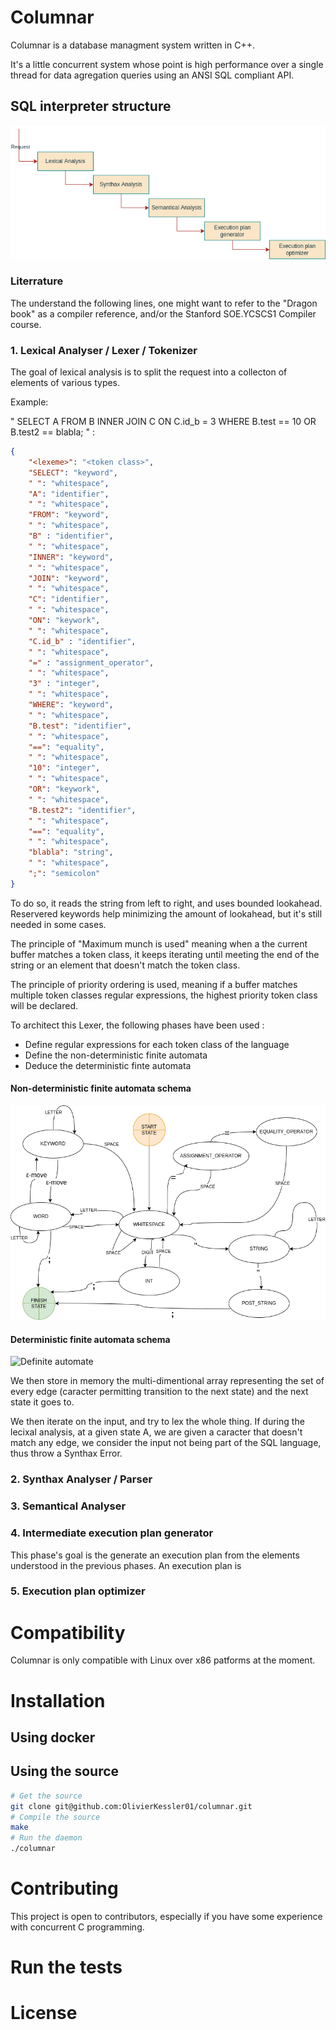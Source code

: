 # Columnar
Columnar is a database managment system written in C++.

It's a little concurrent system whose point is high performance over a single thread for data agregation queries using
an ANSI SQL compliant API.

## SQL interpreter structure
![Interpreter](interpreter.drawio.png)

### Literrature

The understand the following lines, one might want to refer to the "Dragon book" as a compiler reference, and/or
the Stanford SOE.YCSCS1 Compiler course.

### 1. Lexical Analyser / Lexer / Tokenizer
 The goal of lexical analysis is to split the request into a collecton of elements of various types.

Example:

"
    SELECT A FROM B INNER JOIN C ON C.id_b = 3
    WHERE B.test == 10 OR B.test2 == blabla;
" :

```json
{
    "<lexeme>": "<token class>",
    "SELECT": "keyword",
    " ": "whitespace",
    "A": "identifier",
    " ": "whitespace",
    "FROM": "keyword",
    " ": "whitespace",
    "B" : "identifier",
    " ": "whitespace",
    "INNER": "keyword",
    " ": "whitespace",
    "JOIN": "keyword",
    " ": "whitespace",
    "C": "identifier",
    " ": "whitespace",
    "ON": "keywork",
    " ": "whitespace",
    "C.id_b" : "identifier",
    " ": "whitespace",
    "=" : "assignment_operator",
    " ": "whitespace",
    "3" : "integer",
    " ": "whitespace",
    "WHERE": "keyword",
    " ": "whitespace",
    "B.test": "identifier",
    " ": "whitespace",
    "==": "equality",
    " ": "whitespace",
    "10": "integer",
    " ": "whitespace",
    "OR": "keywork",
    " ": "whitespace",
    "B.test2": "identifier",
    " ": "whitespace",
    "==": "equality",
    " ": "whitespace",
    "blabla": "string",
    " ": "whitespace",
    ";": "semicolon"
}
```

To do so, it reads the string from left to right, and uses bounded lookahead. Reservered keywords help minimizing the
amount of lookahead, but it's still needed in some cases.

The principle of "Maximum munch is used" meaning when a the current buffer matches a token class, it keeps iterating
until meeting the end of the string or an element that doesn't match the token class.

The principle of priority ordering is used, meaning if a buffer matches multiple token classes regular expressions,
the highest priority token class will be declared.

To architect this Lexer, the following phases have been used :
- Define regular expressions for each token class of the language
- Define the non-deterministic finite automata
- Deduce the deterministic finte automata

#### **Non-deterministic finite automata schema**
![Non-definite automata](lexer-ndfa.drawio.png)
#### **Deterministic finite automata schema**
![Definite automate](lexer-dfa.drawio.png)

We then store in memory the multi-dimentional array representing the set
of every edge (caracter permitting transition to the next state) and the next
state it goes to.

We then iterate on the input, and try to lex the whole thing.
If during the lecixal analysis, at a given state A, we are given a caracter
that doesn't match any edge, we consider the input not being part of the SQL
language, thus throw a Synthax Error.


### 2. Synthax Analyser / Parser

### 3. Semantical Analyser

### 4. Intermediate execution plan generator
 This phase's goal is the generate an execution plan from the elements understood in the previous phases.
 An execution plan is

### 5. Execution plan optimizer





# Compatibility
Columnar is only compatible with Linux over x86 patforms at the moment.

# Installation
## Using docker

## Using the source
```sh
# Get the source
git clone git@github.com:OlivierKessler01/columnar.git
# Compile the source
make
# Run the daemon
./columnar
```

# Contributing
This project is open to contributors, especially if you have some experience with concurrent C programming.

# Run the tests

# License





